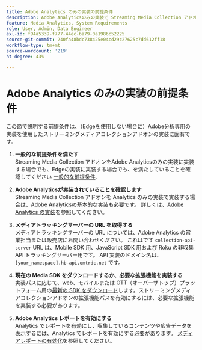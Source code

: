 ```yaml
---
title: Adobe Analytics のみの実装の前提条件
description: Adobe Analyticsのみの実装で Streaming Media Collection アドオンを使用するための前提条件を説明します
feature: Media Analytics, System Requirements
role: User, Admin, Data Engineer
exl-id: f94a5339-f777-44ec-ba79-0a1986c52225
source-git-commit: 240fa48bdc738425e04cd29c27625c7dd612ff18
workflow-type: tm+mt
source-wordcount: '219'
ht-degree: 43%

---
```


# Adobe Analytics のみの実装の前提条件

この節で説明する前提条件は、（Edgeを使用しない場合に）Adobe分析専用の実装を使用したストリーミングメディアコレクションアドオンの実装に固有です。

1. **一般的な前提条件を満たす**<br>
Streaming Media Collection アドオンをAdobe Analyticsのみの実装に実装する場合でも、Edgeの実装に実装する場合でも、を満たしていることを確認してください [一般的な前提条件](/help/getting-started/prereqs.md).

1. **Adobe Analyticsが実装されていることを確認します**<br>
Streaming Media Collection アドオンを Analytics のみの実装で実装する場合は、Adobe Analyticsの基本的な実装も必要です。 詳しくは、[Adobe Analytics の実装](https://experienceleague.adobe.com/docs/analytics/implementation/home.html?lang=ja)を参照してください。

1. **メディアトラッキングサーバーの URL を取得する**<br> メディアトラッキングサーバーの URL については、Adobe Analytics の営業担当または販売店にお問い合わせください。 これはです `collection-api-server` URL は、Mobile SDK 用、JavaScript SDK 用および Roku の非収集 API トラッキングサーバー用です。 API 実装のドメイン名は、`[your_namespace].hb-api.omtrdc.net` です。

1. **現在の Media SDK をダウンロードするか、必要な拡張機能を実装する**<br> 実装パスに応じて、web、モバイルまたは OTT（オーバーザトップ）プラットフォーム用の[最新の SDK をダウンロード](/help/getting-started/download-sdks.md)します。ストリーミングメディアコレクションアドオンの拡張機能パスを有効にするには、必要な拡張機能を実装する必要があります。

1. **Adobe Analytics レポートを有効にする**<br> Analytics でレポートを有効にし、収集しているコンテンツや広告データを表示するには、Analytics でレポートを有効にする必要があります。 [メディアレポートの有効化](/help/reporting/media-reports-enable.md)を参照してください。
